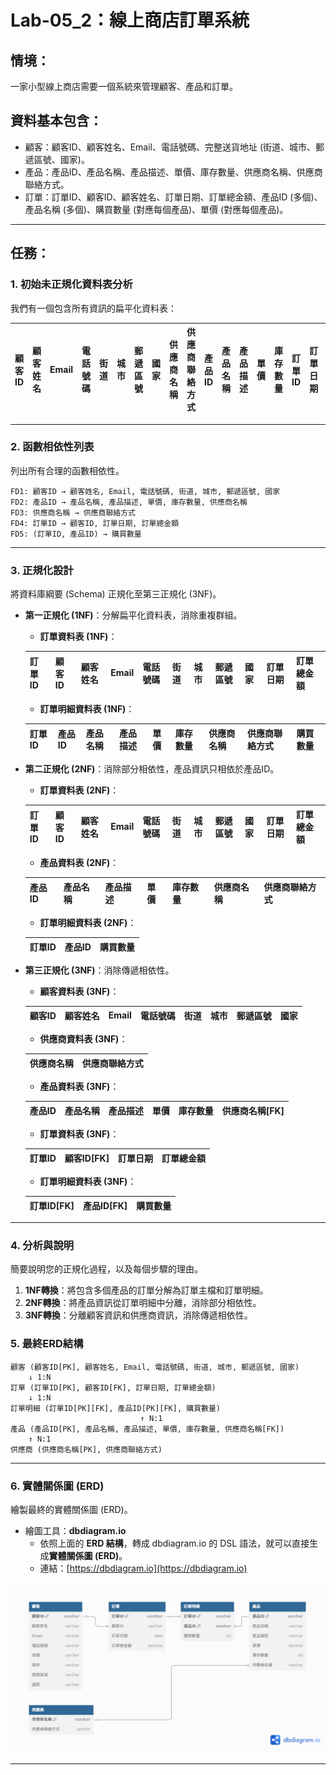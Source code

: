 # Lab-05_2：線上商店訂單系統

## 情境：

一家小型線上商店需要一個系統來管理顧客、產品和訂單。

## 資料基本包含：

* 顧客：顧客ID、顧客姓名、Email、電話號碼、完整送貨地址 (街道、城市、郵遞區號、國家)。
* 產品：產品ID、產品名稱、產品描述、單價、庫存數量、供應商名稱、供應商聯絡方式。
* 訂單：訂單ID、顧客ID、顧客姓名、訂單日期、訂單總金額、產品ID (多個)、產品名稱 (多個)、購買數量 (對應每個產品)、單價 (對應每個產品)。

---

## 任務：

### 1. 初始未正規化資料表分析

我們有一個包含所有資訊的扁平化資料表：

| 顧客ID | 顧客姓名 | Email | 電話號碼 | 街道 | 城市 | 郵遞區號 | 國家 | 供應商名稱 | 供應商聯絡方式 | 產品ID | 產品名稱 | 產品描述 | 單價 | 庫存數量 | 訂單ID | 訂單日期 | 訂單總金額 | 購買數量 |
| ---- | ---- | ----- | ---- | -- | -- | ---- | -- | ----- | ------- | ---- | ---- | ---- | -- | ---- | ---- | ---- | ----- | ---- |

---

### 2. 函數相依性列表

列出所有合理的函數相依性。

```
FD1: 顧客ID → 顧客姓名, Email, 電話號碼, 街道, 城市, 郵遞區號, 國家
FD2: 產品ID → 產品名稱, 產品描述, 單價, 庫存數量, 供應商名稱
FD3: 供應商名稱 → 供應商聯絡方式
FD4: 訂單ID → 顧客ID, 訂單日期, 訂單總金額
FD5: (訂單ID, 產品ID) → 購買數量
```

---

### 3. 正規化設計

將資料庫綱要 (Schema) 正規化至第三正規化 (3NF)。

* **第一正規化 (1NF)**：分解扁平化資料表，消除重複群組。

    * **訂單資料表 (1NF)**：

    | 訂單ID | 顧客ID | 顧客姓名 | Email | 電話號碼 | 街道 | 城市 | 郵遞區號 | 國家 | 訂單日期 | 訂單總金額 |
    | ---- | ---- | ---- | ----- | ---- | -- | -- | ---- | -- | ---- | ----- |

    * **訂單明細資料表 (1NF)**：

    | 訂單ID | 產品ID | 產品名稱 | 產品描述 | 單價 | 庫存數量 | 供應商名稱 | 供應商聯絡方式 | 購買數量 |
    | ---- | ---- | ---- | ---- | -- | ---- | ----- | ------- | ---- |

* **第二正規化 (2NF)**：消除部分相依性，產品資訊只相依於產品ID。

    * **訂單資料表 (2NF)**：

    | 訂單ID | 顧客ID | 顧客姓名 | Email | 電話號碼 | 街道 | 城市 | 郵遞區號 | 國家 | 訂單日期 | 訂單總金額 |
    | ---- | ---- | ---- | ----- | ---- | -- | -- | ---- | -- | ---- | ----- |

    * **產品資料表 (2NF)**：

    | 產品ID | 產品名稱 | 產品描述 | 單價 | 庫存數量 | 供應商名稱 | 供應商聯絡方式 |
    | ---- | ---- | ---- | -- | ---- | ----- | ------- |

    * **訂單明細資料表 (2NF)**：

    | 訂單ID | 產品ID | 購買數量 |
    | ---- | ---- | ---- |

* **第三正規化 (3NF)**：消除傳遞相依性。

    * **顧客資料表 (3NF)**：

    | 顧客ID | 顧客姓名 | Email | 電話號碼 | 街道 | 城市 | 郵遞區號 | 國家 |
    | ---- | ---- | ----- | ---- | -- | -- | ---- | -- |

    * **供應商資料表 (3NF)**：

    | 供應商名稱 | 供應商聯絡方式 |
    | ----- | ------- |

    * **產品資料表 (3NF)**：

    | 產品ID | 產品名稱 | 產品描述 | 單價 | 庫存數量 | 供應商名稱\[FK] |
    | ---- | ---- | ---- | -- | ---- | ---------- |

    * **訂單資料表 (3NF)**：

    | 訂單ID | 顧客ID\[FK] | 訂單日期 | 訂單總金額 |
    | ---- | --------- | ---- | ----- |

    * **訂單明細資料表 (3NF)**：
    
    | 訂單ID\[FK] | 產品ID\[FK] | 購買數量 |
    | --------- | --------- | ---- |

---

### 4. 分析與說明

簡要說明您的正規化過程，以及每個步驟的理由。

1. **1NF轉換**：將包含多個產品的訂單分解為訂單主檔和訂單明細。
2. **2NF轉換**：將產品資訊從訂單明細中分離，消除部分相依性。
3. **3NF轉換**：分離顧客資訊和供應商資訊，消除傳遞相依性。

### 5. 最終ERD結構

```
顧客 (顧客ID[PK], 顧客姓名, Email, 電話號碼, 街道, 城市, 郵遞區號, 國家)
    ↓ 1:N
訂單 (訂單ID[PK], 顧客ID[FK], 訂單日期, 訂單總金額)
    ↓ 1:N
訂單明細 (訂單ID[PK][FK], 產品ID[PK][FK], 購買數量)
                             ↑ N:1
產品 (產品ID[PK], 產品名稱, 產品描述, 單價, 庫存數量, 供應商名稱[FK])
    ↑ N:1
供應商 (供應商名稱[PK], 供應商聯絡方式)
```

---

### 6. 實體關係圖 (ERD)

繪製最終的實體關係圖 (ERD)。

* 繪圖工具：**dbdiagram.io**
    * 依照上面的 **ERD 結構**，轉成 dbdiagram.io 的 DSL 語法，就可以直接生成**實體關係圖 (ERD)**。
    * 連結：[https://dbdiagram.io](https://dbdiagram.io)

![圖片描述](./Lab-05_2.png)

---